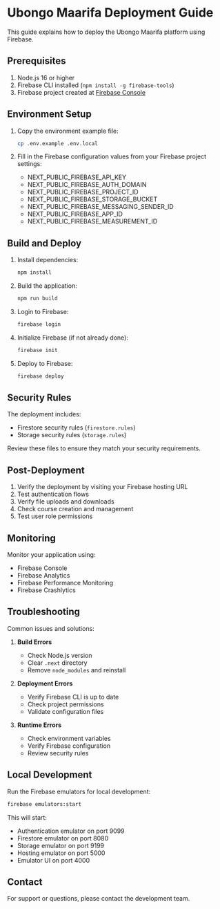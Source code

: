 # Ubongo Maarifa Deployment Guide

This guide explains how to deploy the Ubongo Maarifa platform using Firebase.

## Prerequisites

1. Node.js 16 or higher
2. Firebase CLI installed (`npm install -g firebase-tools`)
3. Firebase project created at [Firebase Console](https://console.firebase.google.com)

## Environment Setup

1. Copy the environment example file:
   ```bash
   cp .env.example .env.local
   ```

2. Fill in the Firebase configuration values from your Firebase project settings:
   - NEXT_PUBLIC_FIREBASE_API_KEY
   - NEXT_PUBLIC_FIREBASE_AUTH_DOMAIN
   - NEXT_PUBLIC_FIREBASE_PROJECT_ID
   - NEXT_PUBLIC_FIREBASE_STORAGE_BUCKET
   - NEXT_PUBLIC_FIREBASE_MESSAGING_SENDER_ID
   - NEXT_PUBLIC_FIREBASE_APP_ID
   - NEXT_PUBLIC_FIREBASE_MEASUREMENT_ID

## Build and Deploy

1. Install dependencies:
   ```bash
   npm install
   ```

2. Build the application:
   ```bash
   npm run build
   ```

3. Login to Firebase:
   ```bash
   firebase login
   ```

4. Initialize Firebase (if not already done):
   ```bash
   firebase init
   ```

5. Deploy to Firebase:
   ```bash
   firebase deploy
   ```

## Security Rules

The deployment includes:
- Firestore security rules (`firestore.rules`)
- Storage security rules (`storage.rules`)

Review these files to ensure they match your security requirements.

## Post-Deployment

1. Verify the deployment by visiting your Firebase hosting URL
2. Test authentication flows
3. Verify file uploads and downloads
4. Check course creation and management
5. Test user role permissions

## Monitoring

Monitor your application using:
- Firebase Console
- Firebase Analytics
- Firebase Performance Monitoring
- Firebase Crashlytics

## Troubleshooting

Common issues and solutions:

1. **Build Errors**
   - Check Node.js version
   - Clear `.next` directory
   - Remove `node_modules` and reinstall

2. **Deployment Errors**
   - Verify Firebase CLI is up to date
   - Check project permissions
   - Validate configuration files

3. **Runtime Errors**
   - Check environment variables
   - Verify Firebase configuration
   - Review security rules

## Local Development

Run the Firebase emulators for local development:
```bash
firebase emulators:start
```

This will start:
- Authentication emulator on port 9099
- Firestore emulator on port 8080
- Storage emulator on port 9199
- Hosting emulator on port 5000
- Emulator UI on port 4000

## Contact

For support or questions, please contact the development team.
